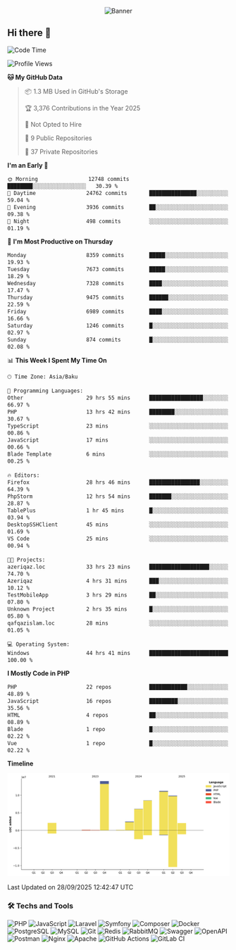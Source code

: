 <!--WALLPAPER-->
<p align='center'>
  <img src='assets/wallpapers/8.gif' alt='Banner'>
</p>
<!--/WALLPAPER-->

## Hi there 👋

<!--START_SECTION:waka-->
![Code Time](http://img.shields.io/badge/Code%20Time-362%20hrs%2023%20mins-blue)

![Profile Views](http://img.shields.io/badge/Profile%20Views-0-blue)

**🐱 My GitHub Data** 

> 📦 1.3 MB Used in GitHub's Storage 
 > 
> 🏆 3,376 Contributions in the Year 2025
 > 
> 🚫 Not Opted to Hire
 > 
> 📜 9 Public Repositories 
 > 
> 🔑 37 Private Repositories 
 > 
**I'm an Early 🐤** 

```text
🌞 Morning                12748 commits       ████████░░░░░░░░░░░░░░░░░   30.39 % 
🌆 Daytime                24762 commits       ███████████████░░░░░░░░░░   59.04 % 
🌃 Evening                3936 commits        ██░░░░░░░░░░░░░░░░░░░░░░░   09.38 % 
🌙 Night                  498 commits         ░░░░░░░░░░░░░░░░░░░░░░░░░   01.19 % 
```
📅 **I'm Most Productive on Thursday** 

```text
Monday                   8359 commits        █████░░░░░░░░░░░░░░░░░░░░   19.93 % 
Tuesday                  7673 commits        █████░░░░░░░░░░░░░░░░░░░░   18.29 % 
Wednesday                7328 commits        ████░░░░░░░░░░░░░░░░░░░░░   17.47 % 
Thursday                 9475 commits        ██████░░░░░░░░░░░░░░░░░░░   22.59 % 
Friday                   6989 commits        ████░░░░░░░░░░░░░░░░░░░░░   16.66 % 
Saturday                 1246 commits        █░░░░░░░░░░░░░░░░░░░░░░░░   02.97 % 
Sunday                   874 commits         █░░░░░░░░░░░░░░░░░░░░░░░░   02.08 % 
```


📊 **This Week I Spent My Time On** 

```text
🕑︎ Time Zone: Asia/Baku

💬 Programming Languages: 
Other                    29 hrs 55 mins      █████████████████░░░░░░░░   66.97 % 
PHP                      13 hrs 42 mins      ████████░░░░░░░░░░░░░░░░░   30.67 % 
TypeScript               23 mins             ░░░░░░░░░░░░░░░░░░░░░░░░░   00.86 % 
JavaScript               17 mins             ░░░░░░░░░░░░░░░░░░░░░░░░░   00.66 % 
Blade Template           6 mins              ░░░░░░░░░░░░░░░░░░░░░░░░░   00.25 % 

🔥 Editors: 
Firefox                  28 hrs 46 mins      ████████████████░░░░░░░░░   64.39 % 
PhpStorm                 12 hrs 54 mins      ███████░░░░░░░░░░░░░░░░░░   28.87 % 
TablePlus                1 hr 45 mins        █░░░░░░░░░░░░░░░░░░░░░░░░   03.94 % 
DesktopSSHClient         45 mins             ░░░░░░░░░░░░░░░░░░░░░░░░░   01.69 % 
VS Code                  25 mins             ░░░░░░░░░░░░░░░░░░░░░░░░░   00.94 % 

🐱‍💻 Projects: 
azeriqaz.loc             33 hrs 23 mins      ███████████████████░░░░░░   74.70 % 
Azeriqaz                 4 hrs 31 mins       ███░░░░░░░░░░░░░░░░░░░░░░   10.12 % 
TestMobileApp            3 hrs 29 mins       ██░░░░░░░░░░░░░░░░░░░░░░░   07.80 % 
Unknown Project          2 hrs 35 mins       █░░░░░░░░░░░░░░░░░░░░░░░░   05.80 % 
qafqazislam.loc          28 mins             ░░░░░░░░░░░░░░░░░░░░░░░░░   01.05 % 

💻 Operating System: 
Windows                  44 hrs 41 mins      █████████████████████████   100.00 % 
```

**I Mostly Code in PHP** 

```text
PHP                      22 repos            ████████████░░░░░░░░░░░░░   48.89 % 
JavaScript               16 repos            █████████░░░░░░░░░░░░░░░░   35.56 % 
HTML                     4 repos             ██░░░░░░░░░░░░░░░░░░░░░░░   08.89 % 
Blade                    1 repo              █░░░░░░░░░░░░░░░░░░░░░░░░   02.22 % 
Vue                      1 repo              █░░░░░░░░░░░░░░░░░░░░░░░░   02.22 % 
```



**Timeline**

![Lines of Code chart](https://raw.githubusercontent.com/feridnesibzade/feridnesibzade/main/assets/bar_graph.png)


 Last Updated on 28/09/2025 12:42:47 UTC
<!--END_SECTION:waka-->

### 🛠️ Techs and Tools

![PHP](https://img.shields.io/badge/PHP-777BB4?style=for-the-badge&logo=php&logoColor=white)
![JavaScript](https://img.shields.io/badge/JavaScript-F7DF1E?style=for-the-badge&logo=javascript&logoColor=000)
![Laravel](https://img.shields.io/badge/Laravel-F55247?style=for-the-badge&logo=laravel&logoColor=white)
![Symfony](https://img.shields.io/badge/Symfony-000000?style=for-the-badge&logo=symfony&logoColor=white)
![Composer](https://img.shields.io/badge/Composer-885630?style=for-the-badge&logo=composer&logoColor=white)
![Docker](https://img.shields.io/badge/Docker-2496ED?style=for-the-badge&logo=docker&logoColor=white)
![PostgreSQL](https://img.shields.io/badge/PostgreSQL-4169E1?style=for-the-badge&logo=postgresql&logoColor=white)
![MySQL](https://img.shields.io/badge/MySQL-4479A1?style=for-the-badge&logo=mysql&logoColor=white)
![Git](https://img.shields.io/badge/Git-F05032?style=for-the-badge&logo=git&logoColor=white)
![Redis](https://img.shields.io/badge/Redis-DC382D?style=for-the-badge&logo=redis&logoColor=white)
![RabbitMQ](https://img.shields.io/badge/RabbitMQ-FF6600?style=for-the-badge&logo=rabbitmq&logoColor=white)
![Swagger](https://img.shields.io/badge/Swagger-85EA2D?style=for-the-badge&logo=swagger&logoColor=black)
![OpenAPI](https://img.shields.io/badge/OpenAPI-6BA539?style=for-the-badge&logo=openapiinitiative&logoColor=white)
![Postman](https://img.shields.io/badge/Postman-FF6C37?style=for-the-badge&logo=postman&logoColor=white)
![Nginx](https://img.shields.io/badge/Nginx-009639?style=for-the-badge&logo=nginx&logoColor=white)
![Apache](https://img.shields.io/badge/Apache-D22128?style=for-the-badge&logo=apache&logoColor=white)
![GitHub Actions](https://img.shields.io/badge/GitHub%20Actions-2088FF?style=for-the-badge&logo=githubactions&logoColor=white)
![GitLab CI](https://img.shields.io/badge/GitLab%20CI-FC6D26?style=for-the-badge&logo=gitlab&logoColor=white)

